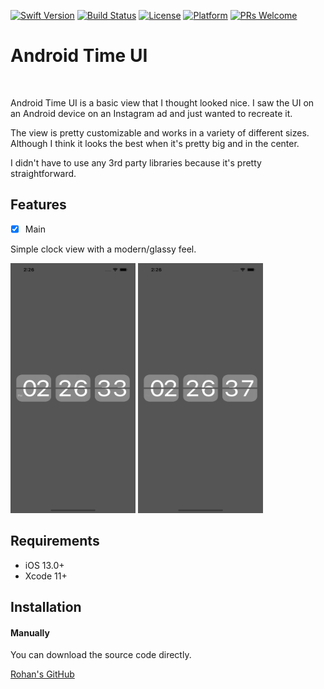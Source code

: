 
[![Swift Version][swift-image]][swift-url]
[![Build Status][travis-image]][travis-url]
[![License][license-image]][license-url]
[![Platform](https://img.shields.io/cocoapods/p/LFAlertController.svg?style=flat)](http://cocoapods.org/pods/LFAlertController)
[![PRs Welcome](https://img.shields.io/badge/PRs-welcome-brightgreen.svg?style=flat-square)](http://makeapullrequest.com)

# Android Time UI
<br />
<p align="left">
  <p align="left">
    Android Time UI is a basic view that I thought looked nice. I saw the UI on an Android device on an Instagram ad and just wanted to recreate it.
  </p>
  <p align="left">
    The view is pretty customizable and works in a variety of different sizes. Although I think it looks the best when it's pretty big and in the center.
  </p>
  <p align="left">
    I didn't have to use any 3rd party libraries because it's pretty straightforward.
  </p>
</p>

## Features

- [x] Main
<p align="left">
  <p align="left">
    Simple clock view with a modern/glassy feel.
  </p>
</p>
<p align="row">
<img src= "https://github.com/sharmaro/AndroidTimeUI/blob/main/README_Assets/Ante%20meridiem%20faded.png" width="200" height="400">
<img src= "https://github.com/sharmaro/AndroidTimeUI/blob/main/README_Assets/Ante%20meridiem%20visible.png" width="200" height="400">
</p>

## Requirements

- iOS 13.0+
- Xcode 11+

## Installation

#### Manually
You can download the source code directly.

[Rohan's GitHub](https://github.com/sharmaro)

[swift-image]:https://img.shields.io/badge/swift-5.0-orange.svg
[swift-url]: https://swift.org/
[license-image]: https://img.shields.io/badge/License-MIT-blue.svg
[license-url]: LICENSE
[travis-image]: https://img.shields.io/travis/dbader/node-datadog-metrics/master.svg?style=flat-square
[travis-url]: https://travis-ci.org/dbader/node-datadog-metrics
